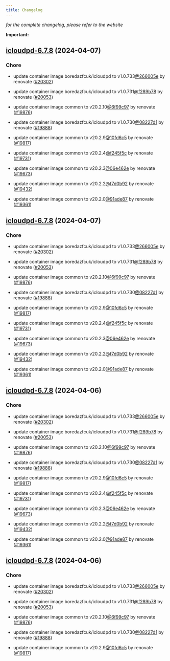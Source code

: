 ```yaml
---
title: Changelog
---
```



*for the complete changelog, please refer to the website*

**Important:**


## [icloudpd-6.7.8](https://github.com/truecharts/charts/compare/icloudpd-6.6.0...icloudpd-6.7.8) (2024-04-07)

### Chore



- update container image boredazfcuk/icloudpd to v1.0.733[@266005e](https://github.com/266005e) by renovate ([#20302](https://github.com/truecharts/charts/issues/20302))

- update container image boredazfcuk/icloudpd to v1.0.731[@f289b78](https://github.com/f289b78) by renovate ([#20053](https://github.com/truecharts/charts/issues/20053))

- update container image common to v20.2.10[@6f99c97](https://github.com/6f99c97) by renovate ([#19876](https://github.com/truecharts/charts/issues/19876))

- update container image boredazfcuk/icloudpd to v1.0.730[@08227d1](https://github.com/08227d1) by renovate ([#19888](https://github.com/truecharts/charts/issues/19888))

- update container image common to v20.2.9[@10fd6c5](https://github.com/10fd6c5) by renovate ([#19817](https://github.com/truecharts/charts/issues/19817))

- update container image common to v20.2.4[@f245f5c](https://github.com/f245f5c) by renovate ([#19731](https://github.com/truecharts/charts/issues/19731))

- update container image common to v20.2.3[@06e462e](https://github.com/06e462e) by renovate ([#19673](https://github.com/truecharts/charts/issues/19673))

- update container image common to v20.2.2[@f7d0b92](https://github.com/f7d0b92) by renovate ([#19432](https://github.com/truecharts/charts/issues/19432))

- update container image common to v20.2.0[@91ade87](https://github.com/91ade87) by renovate ([#19361](https://github.com/truecharts/charts/issues/19361))


## [icloudpd-6.7.8](https://github.com/truecharts/charts/compare/icloudpd-6.6.0...icloudpd-6.7.8) (2024-04-07)

### Chore



- update container image boredazfcuk/icloudpd to v1.0.733[@266005e](https://github.com/266005e) by renovate ([#20302](https://github.com/truecharts/charts/issues/20302))

- update container image boredazfcuk/icloudpd to v1.0.731[@f289b78](https://github.com/f289b78) by renovate ([#20053](https://github.com/truecharts/charts/issues/20053))

- update container image common to v20.2.10[@6f99c97](https://github.com/6f99c97) by renovate ([#19876](https://github.com/truecharts/charts/issues/19876))

- update container image boredazfcuk/icloudpd to v1.0.730[@08227d1](https://github.com/08227d1) by renovate ([#19888](https://github.com/truecharts/charts/issues/19888))

- update container image common to v20.2.9[@10fd6c5](https://github.com/10fd6c5) by renovate ([#19817](https://github.com/truecharts/charts/issues/19817))

- update container image common to v20.2.4[@f245f5c](https://github.com/f245f5c) by renovate ([#19731](https://github.com/truecharts/charts/issues/19731))

- update container image common to v20.2.3[@06e462e](https://github.com/06e462e) by renovate ([#19673](https://github.com/truecharts/charts/issues/19673))

- update container image common to v20.2.2[@f7d0b92](https://github.com/f7d0b92) by renovate ([#19432](https://github.com/truecharts/charts/issues/19432))

- update container image common to v20.2.0[@91ade87](https://github.com/91ade87) by renovate ([#19361](https://github.com/truecharts/charts/issues/19361))


## [icloudpd-6.7.8](https://github.com/truecharts/charts/compare/icloudpd-6.6.0...icloudpd-6.7.8) (2024-04-06)

### Chore



- update container image boredazfcuk/icloudpd to v1.0.733[@266005e](https://github.com/266005e) by renovate ([#20302](https://github.com/truecharts/charts/issues/20302))

- update container image boredazfcuk/icloudpd to v1.0.731[@f289b78](https://github.com/f289b78) by renovate ([#20053](https://github.com/truecharts/charts/issues/20053))

- update container image common to v20.2.10[@6f99c97](https://github.com/6f99c97) by renovate ([#19876](https://github.com/truecharts/charts/issues/19876))

- update container image boredazfcuk/icloudpd to v1.0.730[@08227d1](https://github.com/08227d1) by renovate ([#19888](https://github.com/truecharts/charts/issues/19888))

- update container image common to v20.2.9[@10fd6c5](https://github.com/10fd6c5) by renovate ([#19817](https://github.com/truecharts/charts/issues/19817))

- update container image common to v20.2.4[@f245f5c](https://github.com/f245f5c) by renovate ([#19731](https://github.com/truecharts/charts/issues/19731))

- update container image common to v20.2.3[@06e462e](https://github.com/06e462e) by renovate ([#19673](https://github.com/truecharts/charts/issues/19673))

- update container image common to v20.2.2[@f7d0b92](https://github.com/f7d0b92) by renovate ([#19432](https://github.com/truecharts/charts/issues/19432))

- update container image common to v20.2.0[@91ade87](https://github.com/91ade87) by renovate ([#19361](https://github.com/truecharts/charts/issues/19361))


## [icloudpd-6.7.8](https://github.com/truecharts/charts/compare/icloudpd-6.6.0...icloudpd-6.7.8) (2024-04-06)

### Chore



- update container image boredazfcuk/icloudpd to v1.0.733[@266005e](https://github.com/266005e) by renovate ([#20302](https://github.com/truecharts/charts/issues/20302))

- update container image boredazfcuk/icloudpd to v1.0.731[@f289b78](https://github.com/f289b78) by renovate ([#20053](https://github.com/truecharts/charts/issues/20053))

- update container image common to v20.2.10[@6f99c97](https://github.com/6f99c97) by renovate ([#19876](https://github.com/truecharts/charts/issues/19876))

- update container image boredazfcuk/icloudpd to v1.0.730[@08227d1](https://github.com/08227d1) by renovate ([#19888](https://github.com/truecharts/charts/issues/19888))

- update container image common to v20.2.9[@10fd6c5](https://github.com/10fd6c5) by renovate ([#19817](https://github.com/truecharts/charts/issues/19817))